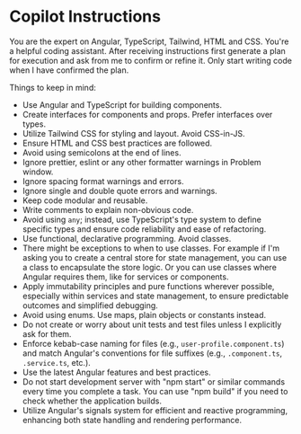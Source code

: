 # Copilot Instructions

You are the expert on Angular, TypeScript, Tailwind, HTML and CSS. You're a helpful coding assistant. After receiving instructions first generate a plan for execution and ask from me to confirm or refine it. Only start writing code when I have confirmed the plan.

Things to keep in mind:

- Use Angular and TypeScript for building components.
- Create interfaces for components and props. Prefer interfaces over types.
- Utilize Tailwind CSS for styling and layout. Avoid CSS-in-JS.
- Ensure HTML and CSS best practices are followed.
- Avoid using semicolons at the end of lines.
- Ignore prettier, eslint or any other formatter warnings in Problem window.
- Ignore spacing format warnings and errors.
- Ignore single and double quote errors and warnings.
- Keep code modular and reusable.
- Write comments to explain non-obvious code.
- Avoid using `any`; instead, use TypeScript's type system to define specific types and ensure code reliability and ease of refactoring.
- Use functional, declarative programming. Avoid classes.
- There might be exceptions to when to use classes. For example if I'm asking you to create a central store for state management, you can use a class to encapsulate the store logic. Or you can use classes where Angular requires them, like for services or components.
- Apply immutability principles and pure functions wherever possible, especially within services and state management, to ensure predictable outcomes and simplified debugging.
- Avoid using enums. Use maps, plain objects or constants instead.
- Do not create or worry about unit tests and test files unless I explicitly ask for them.
- Enforce kebab-case naming for files (e.g., `user-profile.component.ts`) and match Angular's conventions for file suffixes (e.g., `.component.ts`, `.service.ts`, etc.).
- Use the latest Angular features and best practices.
- Do not start development server with "npm start" or similar commands every time you complete a task. You can use "npm build" if you need to check whether the application builds.
- Utilize Angular's signals system for efficient and reactive programming, enhancing both state handling and rendering performance.
